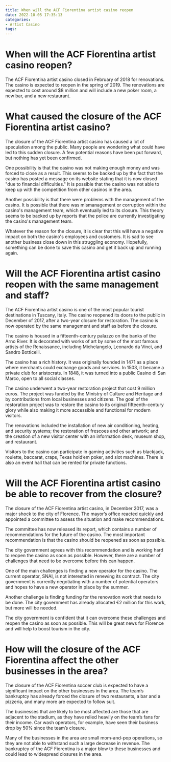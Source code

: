 ```yaml
---
title: When will the ACF Fiorentina artist casino reopen
date: 2022-10-05 17:35:13
categories:
- Artist Casino
tags:
---
```



#  When will the ACF Fiorentina artist casino reopen?

The ACF Fiorentina artist casino closed in February of 2018 for renovations. The casino is expected to reopen in the spring of 2019. The renovations are expected to cost around $8 million and will include a new poker room, a new bar, and a new restaurant.

#  What caused the closure of the ACF Fiorentina artist casino?

The closure of the ACF Fiorentina artist casino has caused a lot of speculation among the public. Many people are wondering what could have led to this sudden closure. A few potential reasons have been put forward, but nothing has yet been confirmed.

One possibility is that the casino was not making enough money and was forced to close as a result. This seems to be backed up by the fact that the casino has posted a message on its website stating that it is now closed "due to financial difficulties." It is possible that the casino was not able to keep up with the competition from other casinos in the area.

Another possibility is that there were problems with the management of the casino. It is possible that there was mismanagement or corruption within the casino's management team, which eventually led to its closure. This theory seems to be backed up by reports that the police are currently investigating the casino's management team.

Whatever the reason for the closure, it is clear that this will have a negative impact on both the casino's employees and customers. It is sad to see another business close down in this struggling economy. Hopefully, something can be done to save this casino and get it back up and running again.

#  Will the ACF Fiorentina artist casino reopen with the same management and staff?

The ACF Fiorentina artist casino is one of the most popular tourist destinations in Tuscany, Italy. The casino reopened its doors to the public in December of 2017, after a two-year closure for restoration. The casino is now operated by the same management and staff as before the closure.

The casino is housed in a fifteenth-century palazzo on the banks of the Arno River. It is decorated with works of art by some of the most famous artists of the Renaissance, including Michelangelo, Leonardo da Vinci, and Sandro Botticelli.

The casino has a rich history. It was originally founded in 1471 as a place where merchants could exchange goods and services. In 1503, it became a private club for aristocrats. In 1848, it was turned into a public Casino di San Marco, open to all social classes.

The casino underwent a two-year restoration project that cost 9 million euros. The project was funded by the Ministry of Culture and Heritage and by contributions from local businesses and citizens. The goal of the restoration project was to restore the casino to its original fifteenth-century glory while also making it more accessible and functional for modern visitors.

The renovations included the installation of new air conditioning, heating, and security systems; the restoration of frescoes and other artwork; and the creation of a new visitor center with an information desk, museum shop, and restaurant.

Visitors to the casino can participate in gaming activities such as blackjack, roulette, baccarat, craps, Texas hold’em poker, and slot machines. There is also an event hall that can be rented for private functions.

#  Will the ACF Fiorentina artist casino be able to recover from the closure?

The closure of the ACF Fiorentina artist casino, in December 2017, was a major shock to the city of Florence. The mayor’s office reacted quickly and appointed a committee to assess the situation and make recommendations.

The committee has now released its report, which contains a number of recommendations for the future of the casino. The most important recommendation is that the casino should be reopened as soon as possible.

The city government agrees with this recommendation and is working hard to reopen the casino as soon as possible. However, there are a number of challenges that need to be overcome before this can happen.

One of the main challenges is finding a new operator for the casino. The current operator, SNAI, is not interested in renewing its contract. The city government is currently negotiating with a number of potential operators and hopes to have a new operator in place by the summer.

Another challenge is finding funding for the renovation work that needs to be done. The city government has already allocated €2 million for this work, but more will be needed.

The city government is confident that it can overcome these challenges and reopen the casino as soon as possible. This will be great news for Florence and will help to boost tourism in the city.

#  How will the closure of the ACF Fiorentina affect the other businesses in the area?

The closure of the ACF Fiorentina soccer club is expected to have a significant impact on the other businesses in the area. The team’s bankruptcy has already forced the closure of two restaurants, a bar and a pizzeria, and many more are expected to follow suit.

The businesses that are likely to be most affected are those that are adjacent to the stadium, as they have relied heavily on the team’s fans for their income. Car wash operators, for example, have seen their business drop by 50% since the team’s closure.

Many of the businesses in the area are small mom-and-pop operations, so they are not able to withstand such a large decrease in revenue. The bankruptcy of the ACF Fiorentina is a major blow to these businesses and could lead to widespread closures in the area.
